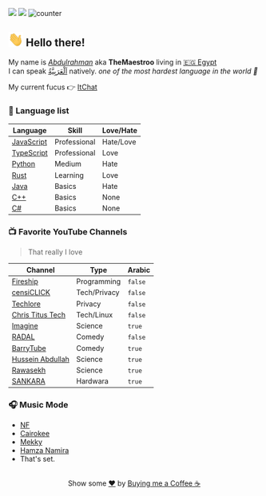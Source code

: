 [<img src="https://img.shields.io/discord/865319695850405888?color=5865F2&style=for-the-badge&label=Discord" />](https://discord.gg/nNHH5apCwr)
[<img src="https://img.shields.io/badge/twitter-%231DA1F2.svg?&style=for-the-badge&logo=twitter&logoColor=white" />](https://twitter.com/_TheMaestroo_) 
![counter](https://komarev.com/ghpvc/?username=TheMaestro0&style=flat-square)

## <img src="https://raw.githubusercontent.com/ptprashanttripathi/ptprashanttripathi/master/hi.gif" width="30px"> Hello there!</h2>
My name is [*Abdulrahman*](https://wikipedia.org/wiki/Abd_al-Rahman) aka **TheMaestroo** living in [🇪🇬 Egypt](https://wikipedia.org/wiki/Egypt)
</br>I can speak [اَلْعَرَبِيَّةُ](https://wikipedia.org/wiki/Arabic) natively. *one of the most hardest language in the world 💪*

My current fucus 👉 [ItChat](https://github.com/Itchat-app/itchat)

### 👀 Language list

| Language                                                            | Skill        | Love/Hate    |
| ------------------------------------------------------------------- | ------------ | ------------ |
| [JavaScript](https://wikipedia.org/wiki/JavaScript)                 | Professional | Hate/Love    |
| [TypeScript](https://www.typescriptlang.org/)                       | Professional | Love         |
| [Python](https://www.python.org/)                                   | Medium       | Hate         |
| [Rust](https://www.rust-lang.org/)                                  | Learning     | Love         |
| [Java](https://www.java.com/)                                       | Basics       | Hate         |
| [C++](https://wikipedia.org/wiki/C_Sharp_(programming_language))    | Basics       | None         |
| [C#](https://wikipedia.org/wiki/C%2B%2B)                            | Basics       | None         |

### 📺 Favorite YouTube Channels
> That really I love

| Channel                                                                   | Type                | Arabic  |
| ------------------------------------------------------------------------- | ------------------- | ------- |
| [Fireship](https://youtube.com/c/Fireship)                                | Programming         | `false` |
| [censiCLICK](https://youtube.com/c/censiCLICK)                            | Tech/Privacy        | `false` |
| [Techlore](https://youtube.com/c/Techlore)                                | Privacy             | `false` |
| [Chris Titus Tech](https://youtube.com/user/homergfunk)                   | Tech/Linux          | `false` |
| [Imagine](https://youtube.com/channel/UCEpoqfVgGS3GqtYaIzUazqQ)           | Science             | `true`  |
| [RADAL](https://youtube.com/channel/UCT1mF-u0Lcf7bYuUWTvDcpw)             | Comedy              | `false` |
| [BarryTube](https://youtube.com/channel/UC5p0FTpOleZUc87YVJ8VX-g)         | Comedy              | `true`  |
| [Hussein Abdullah](https://youtube.com/channel/UCFq4pOuTiZmfJyCxaYTT3Hg)  | Science             | `true`  |
| [Rawasekh](https://youtube.com/channel/UCYAD3s0LuVcvqRvWzWghpnw)          | Science             | `true`  |
| [SANKARA](https://youtube.com/channel/UCNR623NFV3DbWpPTrA8cI_A)           | Hardwara            | `true`  |

### 🎧 Music Mode
- [NF](https://youtube.com/channel/UCoRR6OLuIZ2-5VxtnQIaN2w)
- [Cairokee](https://youtube.com/channel/Cairokeeofficial)
- [Mekky](https://youtube.com/channel/UC5F2sh-KJOPakiYyGzR1ffg)
- [Hamza Namira](https://www.youtube.com/hamzanamira)
- That's set.
</br>
<div align="center">
    Show some <a href="https://wikipedia.org/wiki/Love">❤️</a> by <a href="https://ko-fi.com/themaestroo">Buying me a Coffee ☕</a>
</div>
